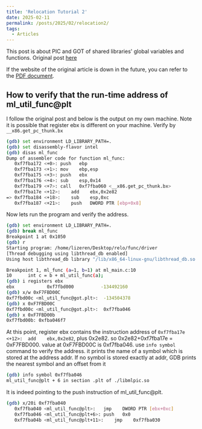 ```yaml
---
title: 'Relocation Tutorial 2'
date: 2025-02-11
permalink: /posts/2025/02/relocation2/
tags:
  - Articles
---
```


This post is about PIC and GOT of shared libraries' global variables and functions.
Original post [here](https://eli.thegreenplace.net/2011/11/03/position-independent-code-pic-in-shared-libraries/)

If the website of the original article is down in the future, you can refer to the [PDF document](/../files/archive-copy/PIC_shared_libraries.pdf).
## How to verify that the run-time address of ml_util_func@plt

I follow the original post and below is the output on my own machine.
Note it is possible that register ebx is different on your machine. Verify by `__x86.get_pc_thunk.bx`
```bash
(gdb) set environment LD_LIBRARY_PATH=.
(gdb) set disassembly-flavor intel
(gdb) disas ml_func
Dump of assembler code for function ml_func:
   0xf7fba172 <+0>:	push   ebp
   0xf7fba173 <+1>:	mov    ebp,esp
   0xf7fba175 <+3>:	push   ebx
   0xf7fba176 <+4>:	sub    esp,0x14
   0xf7fba179 <+7>:	call   0xf7fba060 <__x86.get_pc_thunk.bx>
   0xf7fba17e <+12>:	add    ebx,0x2e82
=> 0xf7fba184 <+18>:	sub    esp,0xc
   0xf7fba187 <+21>:	push   DWORD PTR [ebp+0x8]

```


Now lets run the program and verify the address.

```bash
(gdb) set environment LD_LIBRARY_PATH=.
(gdb) break ml_func
Breakpoint 1 at 0x1050
(gdb) r
Starting program: /home/lizeren/Desktop/relo/func/driver 
[Thread debugging using libthread_db enabled]
Using host libthread_db library "/lib/x86_64-linux-gnu/libthread_db.so.1".

Breakpoint 1, ml_func (a=1, b=1) at ml_main.c:10
10	    int c = b + ml_util_func(a);
(gdb) i registers ebx
ebx            0xf7fbd000          -134492160
(gdb) x/w 0xF7FBD00C
0xf7fbd00c <ml_util_func@got.plt>:	-134504378
(gdb) x 0xF7FBD00C
0xf7fbd00c <ml_util_func@got.plt>:	0xf7fba046
(gdb) x 0xF7FBD00b
0xf7fbd00b:	0xfba046f7
```
At this point, register ebx contains the instruction address of 
`0xf7fba17e <+12>:	add    ebx,0x2e82`, plus 0x2e82. so 0x2e82+0xf7fba17e = 0xF7FBD000. value at 0xF7FBD00C is 0xf7fba046.
use `info symbol` command to verify the address. it prints the name of a symbol which is stored at the address addr. If no symbol is stored exactly at addr, GDB prints the nearest symbol and an offset from it
```bash
(gdb) info symbol 0xf7fba046
ml_util_func@plt + 6 in section .plt of ./libmlpic.so
```
It is indeed pointing to the push instruction of ml_util_func@plt.
```bash
(gdb) x/20i 0xf7fba040
   0xf7fba040 <ml_util_func@plt>:	jmp    DWORD PTR [ebx+0xc]
   0xf7fba046 <ml_util_func@plt+6>:	push   0x0
   0xf7fba04b <ml_util_func@plt+11>:	jmp    0xf7fba030
```